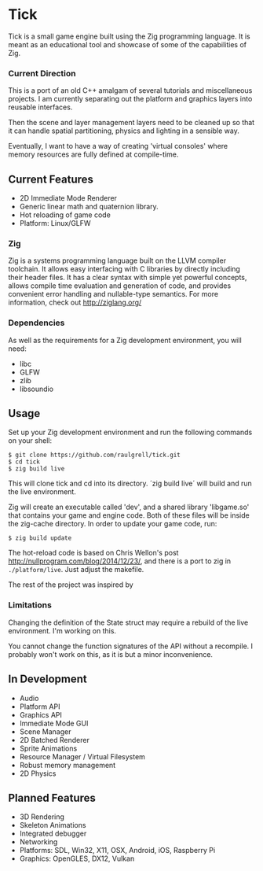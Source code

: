 # Tick

Tick is a small game engine built using the Zig programming language. It is meant as
an educational tool and showcase of some of the capabilities of Zig.

### Current Direction

This is a port of an old C++ amalgam of several tutorials and miscellaneous projects. I am currently
separating out the platform and graphics layers into reusable interfaces.

Then the scene and layer management layers need to be cleaned up so that it can handle spatial partitioning,
physics and lighting in a sensible way.

Eventually, I want to have a way of creating 'virtual consoles' where memory resources are fully defined at
compile-time.

## Current Features
- 2D Immediate Mode Renderer
- Generic linear math and quaternion library.
- Hot reloading of game code
- Platform: Linux/GLFW

### Zig

Zig is a systems programming language built on the LLVM compiler toolchain. It allows easy interfacing
with C libraries by directly including their header files. It has a clear syntax with simple yet
powerful concepts, allows compile time evaluation and generation of code, and provides convenient error
handling and nullable-type semantics. For more information, check out http://ziglang.org/

### Dependencies

As well as the requirements for a Zig development environment, you will need:
- libc
- GLFW
- zlib
- libsoundio

## Usage

Set up your Zig development environment and run the following commands on your shell:

```
$ git clone https://github.com/raulgrell/tick.git
$ cd tick
$ zig build live
```

This will clone tick and cd into its directory. ´zig build live´ will build and run the live environment.

Zig will create an executable called 'dev', and a shared library 'libgame.so' that contains your game and
engine code. Both of these files will be inside the zig-cache directory. In order to update your game code, run:

```
$ zig build update
```

The hot-reload code is based on Chris Wellon's post http://nullprogram.com/blog/2014/12/23/, and there is a
port to zig in `./platform/live`. Just adjust the makefile.

The rest of the project was inspired by 

### Limitations

Changing the definition of the State struct may require a rebuild of the live environment. I'm working on this.

You cannot change the function signatures of the API without a recompile. I probably won't work on this, as it
is but a minor inconvenience.

## In Development
- Audio
- Platform API
- Graphics API
- Immediate Mode GUI
- Scene Manager
- 2D Batched Renderer
- Sprite Animations
- Resource Manager / Virtual Filesystem
- Robust memory management
- 2D Physics 

## Planned Features
- 3D Rendering
- Skeleton Animations
- Integrated debugger
- Networking
- Platforms: SDL, Win32, X11, OSX, Android, iOS, Raspberry Pi
- Graphics: OpenGLES, DX12, Vulkan

